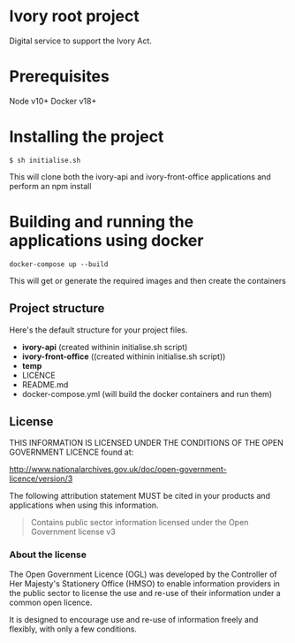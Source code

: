 # Ivory root project
Digital service to support the Ivory Act.

# Prerequisites

Node v10+
Docker v18+

# Installing the project

`$ sh initialise.sh`

This will clone both the ivory-api and ivory-front-office applications and perform an npm install

# Building and running the applications using docker

`docker-compose up --build`

This will get or generate the required images and then create the containers

## Project structure

Here's the default structure for your project files.

* **ivory-api** (created withinin initialise.sh script)
* **ivory-front-office** ((created withinin initialise.sh script))
* **temp**
* LICENCE
* README.md
* docker-compose.yml (will build the docker containers and run them)

## License

THIS INFORMATION IS LICENSED UNDER THE CONDITIONS OF THE OPEN GOVERNMENT LICENCE found at:

<http://www.nationalarchives.gov.uk/doc/open-government-licence/version/3>

The following attribution statement MUST be cited in your products and applications when using this information.

>Contains public sector information licensed under the Open Government license v3

### About the license

The Open Government Licence (OGL) was developed by the Controller of Her Majesty's Stationery Office (HMSO) to enable information providers in the public sector to license the use and re-use of their information under a common open licence.

It is designed to encourage use and re-use of information freely and flexibly, with only a few conditions.

